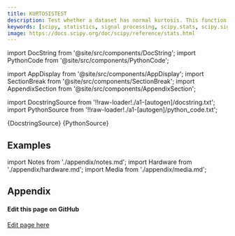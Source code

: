 ```yaml
---
title: KURTOSISTEST
description: Test whether a dataset has normal kurtosis. This function tests the null hypothesis that the kurtosis of the population from which the sample was drawn is that of the normal distribution.
keywords: [scipy, statistics, signal processing, scipy.stats, scipy.signal, scipy.stats.kurtosistest]
image: https://docs.scipy.org/doc/scipy/reference/stats.html
---
```


[//]: # (Custom component imports)

import DocString from '@site/src/components/DocString';
import PythonCode from '@site/src/components/PythonCode';

import AppDisplay from '@site/src/components/AppDisplay';
import SectionBreak from '@site/src/components/SectionBreak';
import AppendixSection from '@site/src/components/AppendixSection';

[//]: # (Docstring)

import DocstringSource from '!!raw-loader!./a1-[autogen]/docstring.txt';
import PythonSource from '!!raw-loader!./a1-[autogen]/python_code.txt';


<DocString>{DocstringSource}</DocString>
<PythonCode GLink='SCIPY/stats/KURTOSISTEST/KURTOSISTEST.py'>{PythonSource}</PythonCode>


<SectionBreak />

    

[//]: # (Examples)

## Examples

<AppDisplay 
  GLink='SCIPY/stats/KURTOSISTEST'
  nodeLabel='KURTOSISTEST'>
</AppDisplay>

<SectionBreak />

    

[//]: # (Appendix)

import Notes from './appendix/notes.md';
import Hardware from './appendix/hardware.md';
import Media from './appendix/media.md';

## Appendix

<AppendixSection index={0} folderPath='nodes/SCIPY/stats/KURTOSISTEST/appendix/'><Notes /></AppendixSection>
<AppendixSection index={1} folderPath='nodes/SCIPY/stats/KURTOSISTEST/appendix/'><Hardware /></AppendixSection>
<AppendixSection index={2} folderPath='nodes/SCIPY/stats/KURTOSISTEST/appendix/'><Media /></AppendixSection>

<SectionBreak />

[//]: # (Edit page on GitHub)

#### Edit this page on GitHub

[Edit page here](https://github.com/flojoy-ai/docs/tree/main/docs/nodes/SCIPY/STATS/KURTOSISTEST)



